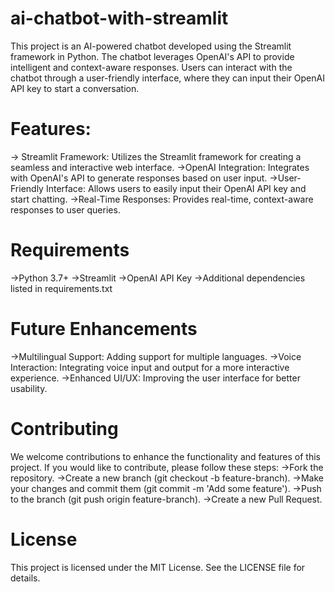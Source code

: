 # ai-chatbot-with-streamlit
This project is an AI-powered chatbot developed using the Streamlit framework in Python. The chatbot leverages OpenAI's API to provide intelligent and context-aware responses. Users can interact with the chatbot through a user-friendly interface, where they can input their OpenAI API key to start a conversation.

# Features:
-> Streamlit Framework: Utilizes the Streamlit framework for creating a seamless and interactive web interface.
->OpenAI Integration: Integrates with OpenAI's API to generate responses based on user input.
->User-Friendly Interface: Allows users to easily input their OpenAI API key and start chatting.
->Real-Time Responses: Provides real-time, context-aware responses to user queries.

# Requirements
->Python 3.7+
->Streamlit
->OpenAI API Key
->Additional dependencies listed in requirements.txt

# Future Enhancements
->Multilingual Support: Adding support for multiple languages.
->Voice Interaction: Integrating voice input and output for a more interactive experience.
->Enhanced UI/UX: Improving the user interface for better usability.

# Contributing
We welcome contributions to enhance the functionality and features of this project. If you would like to contribute, please follow these steps:
->Fork the repository.
->Create a new branch (git checkout -b feature-branch).
->Make your changes and commit them (git commit -m 'Add some feature').
->Push to the branch (git push origin feature-branch).
->Create a new Pull Request.

# License
This project is licensed under the MIT License. See the LICENSE file for details.



